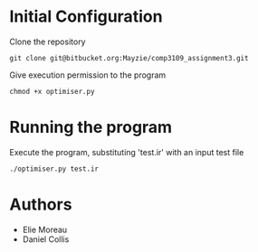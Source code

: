 # Initial Configuration

Clone the repository
```
git clone git@bitbucket.org:Mayzie/comp3109_assignment3.git
```

Give execution permission to the program
```
chmod +x optimiser.py
```

# Running the program

Execute the program, substituting 'test.ir' with an input test file
```
./optimiser.py test.ir
```

# Authors
- Elie Moreau
- Daniel Collis
